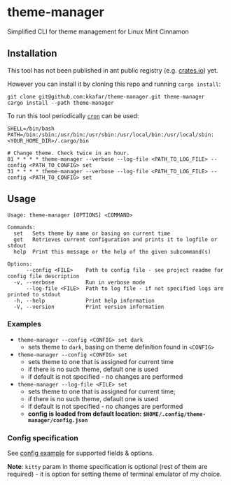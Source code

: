 # theme-manager

Simplified CLI for theme management for Linux Mint Cinnamon

## Installation

This tool has not been published in ant public registry (e.g. [crates.io](https://crates.io/)) yet.

However you can install it by cloning this repo and running `cargo install`:

```
git clone git@github.com:kkafar/theme-manager.git theme-manager
cargo install --path theme-manager
```

To run this tool periodically [`cron`](https://en.wikipedia.org/wiki/Cron) can be used:

```
SHELL=/bin/bash
PATH=/bin:/sbin:/usr/bin:/usr/sbin:/usr/local/bin:/usr/local/sbin:<YOUR_HOME_DIR>/.cargo/bin

# Change theme. Check twice in an hour.
01 * * * * theme-manager --verbose --log-file <PATH_TO_LOG_FILE> --config <PATH_TO_CONFIG> set
31 * * * * theme-manager --verbose --log-file <PATH_TO_LOG_FILE> --config <PATH_TO_CONFIG> set
```


## Usage

```
Usage: theme-manager [OPTIONS] <COMMAND>

Commands:
  set   Sets theme by name or basing on current time
  get   Retrieves current configuration and prints it to logfile or stdout
  help  Print this message or the help of the given subcommand(s)

Options:
      --config <FILE>    Path to config file - see project readme for config file description
  -v, --verbose          Run in verbose mode
      --log-file <FILE>  Path to log file - if not specified logs are printed to stdout
  -h, --help             Print help information
  -V, --version          Print version information
```

### Examples

* `theme-manager --config <CONFIG> set dark`
  * sets theme to `dark`, basing on theme definition found in `<CONFIG>`
* `theme-manager --config <CONFIG> set`
  * sets theme to one that is assigned for current time
  * if there is no such theme, default one is used
  * if default is not specified - no changes are performed
* `theme-manager --log-file <FILE> set`
  * sets theme to one that is assigned for current time;
  * if there is no such theme, default one is used
  * if default is not specified - no changes are performed
  * **config is loaded from default location: `$HOME/.config/theme-manager/config.json`**

### Config specification

See [config example](config-example/config.json) for supported fields & options.


**Note**: `kitty` param in theme specification is optional (rest of them are required) - it is option for setting theme of terminal emulator of my choice.
